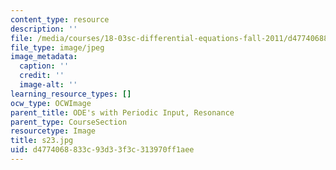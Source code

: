 ```yaml
---
content_type: resource
description: ''
file: /media/courses/18-03sc-differential-equations-fall-2011/d4774068833c93d33f3c313970ff1aee_s23.jpg
file_type: image/jpeg
image_metadata:
  caption: ''
  credit: ''
  image-alt: ''
learning_resource_types: []
ocw_type: OCWImage
parent_title: ODE's with Periodic Input, Resonance
parent_type: CourseSection
resourcetype: Image
title: s23.jpg
uid: d4774068-833c-93d3-3f3c-313970ff1aee
---
```

